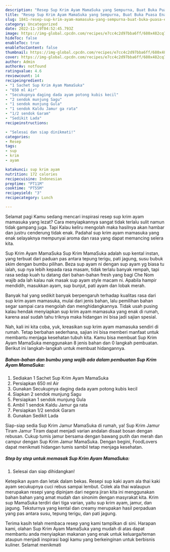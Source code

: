 ```yaml
---
description: "Resep Sup Krim Ayam MamaSuka yang Sempurna, Buat Buka Puasa Enak"
title: "Resep Sup Krim Ayam MamaSuka yang Sempurna, Buat Buka Puasa Enak"
slug: 1841-resep-sup-krim-ayam-mamasuka-yang-sempurna-buat-buka-puasa-enak
category: Uncategorized
date: 2022-11-19T04:52:45.793Z
image: https://img-global.cpcdn.com/recipes/e7cc4c2d97bba6ff/680x482cq70/sup-krim-ayam-mamasuka-foto-resep-utama.jpg
hideToc: false
enableToc: true
enableTocContent: false
thumbnail: https://img-global.cpcdn.com/recipes/e7cc4c2d97bba6ff/680x482cq70/sup-krim-ayam-mamasuka-foto-resep-utama.jpg
cover: https://img-global.cpcdn.com/recipes/e7cc4c2d97bba6ff/680x482cq70/sup-krim-ayam-mamasuka-foto-resep-utama.jpg
author: Admin
authorAv: notfound
ratingvalue: 4.6
reviewcount: 14
recipeingredient:
- "1 Sachet Sup Krim Ayam MamaSuka"
- "650 ml Air"
- "Secukupnya daging dada ayam potong kubis kecil"
- "2 sendok munjung Sagu"
- "1 sendok munjung Gula"
- "1 sendok Kaldu Jamur ga rata"
- "1/2 sendok Garam"
- "Sedikit Lada"
recipeinstructions:

- "Selesai dan siap dinikmati!"
categories:
- Resep
tags:
- sup
- krim
- ayam

katakunci: sup krim ayam 
nutrition: 172 calories
recipecuisine: Indonesian
preptime: "PT11M"
cooktime: "PT55M"
recipeyield: "3"
recipecategory: Lunch

---
```



Selamat pagi Kamu sedang mencari inspirasi resep sup krim ayam mamasuka yang lezat? Cara menyiapkannya sangat tidak terlalu sulit namun tidak gampang juga. Tapi Kalau keliru mengolah maka hasilnya akan hambar dan justru cenderung tidak enak. Padahal sup krim ayam mamasuka yang enak selayaknya mempunyai aroma dan rasa yang dapat memancing selera kita.


Sup Krim Ayam MamaSuka Sup Krim MamaSuka adalah sup kental instan, yang terbuat dari paduan pas antara tepung terigu, pati jagung, susu bubuk skim dengan bumbu pilihan. Beza sup ayam ni dengan sup ayam yg biasa tu ialah, sup nya lebih kepada rasa masam, tidak terlalu banyak rempah, tapi rasa sedap kuah tu datang dari bahan-bahan fresh yang bagi Che Nom wajib ada lah kalau nak masak sup ayam style macam ni. Apabila hampir mendidih, masukkan ayam, sup bunjut, pati ayam dan lobak merah.

Banyak hal yang sedikit banyak berpengaruh terhadap kualitas rasa dari sup krim ayam mamasuka, mulai dari jenis bahan, lalu pemilihan bahan segar sampai cara mengolah dan menghidangkannya. Tidak usah pusing kalau hendak menyiapkan sup krim ayam mamasuka yang enak di rumah, karena asal sudah tahu triknya maka hidangan ini bisa jadi sajian spesial.


Nah, kali ini kita coba, yuk, kreasikan sup krim ayam mamasuka sendiri di rumah. Tetap berbahan sederhana, sajian ini bisa memberi manfaat untuk membantu menjaga kesehatan tubuh kita. Kamu bisa membuat Sup Krim Ayam MamaSuka menggunakan 8 jenis bahan dan 0 langkah pembuatan. Berikut ini langkah-langkah untuk membuat hidangannya.

<!--inarticleads1-->

##### Bahan-bahan dan bumbu yang wajib ada dalam pembuatan Sup Krim Ayam MamaSuka:

1. Sediakan 1 Sachet Sup Krim Ayam MamaSuka
1. Persiapkan 650 ml Air
1. Gunakan Secukupnya daging dada ayam potong kubis kecil
1. Siapkan 2 sendok munjung Sagu
1. Persiapkan 1 sendok munjung Gula
1. Ambil 1 sendok Kaldu Jamur ga rata
1. Persiapkan 1/2 sendok Garam
1. Gunakan Sedikit Lada


Siap-siap sedia Sup Krim Jamur MamaSuka di rumah, ya! Sup Krim Jamur Tiram Jamur Tiram dapat menjadi varian andalan disaat bosan dengan rebusan. Cukup tumis jamur bersama dengan bawang putih dan merah dan campur dengan Sup Krim Jamur MamaSuka. Dengan begini, FoodLovers dapat menikmati hidangan tumis sambil tetap menjaga kesehatan. 

<!--inarticleads2-->

##### Step by step untuk memasak Sup Krim Ayam MamaSuka:


1. Selesai dan siap dihidangkan!

Ketepikan ayam dan letak dalam bekas. Resepi sup kaki ayam ala thai kaki ayam secukupnya cuci rebus sampai lembut. Colek ala thai walaupun merupakan resepi yang dipinjam dari negera jiran kita ini menggunakan bahan bahan yang amat mudah dan sinonim dengan masyrakat kita. Krim sup MamaSuka terdiri dari tiga varian, yaitu sup krim ayam, jamur, dan jagung. Teksturnya yang kental dan creamy merupakan hasil perpaduan yang pas antara susu, tepung terigu, dan pati jagung. 

Terima kasih telah membaca resep yang kami tampilkan di sini. Harapan kami, olahan Sup Krim Ayam MamaSuka yang mudah di atas dapat membantu anda menyiapkan makanan yang enak untuk keluarga/teman ataupun menjadi inspirasi bagi kamu yang berkeinginan untuk berbisnis kuliner. Selamat menikmati
